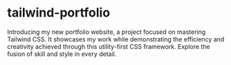 # tailwind-portfolio
Introducing my new portfolio website, a project focused on mastering Tailwind CSS. It showcases my work while demonstrating the efficiency and creativity achieved through this utility-first CSS framework. Explore the fusion of skill and style in every detail.
